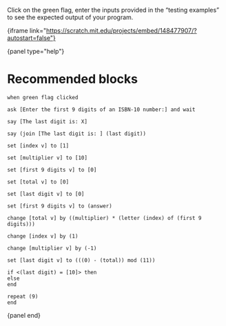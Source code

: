 Click on the green flag, enter the inputs provided in the “testing examples” to
see the expected output of your program.

{iframe link="https://scratch.mit.edu/projects/embed/148477907/?autostart=false"}

{panel type="help"}

# Recommended blocks

```scratch
when green flag clicked

ask [Enter the first 9 digits of an ISBN-10 number:] and wait
```

```scratch
say [The last digit is: X]

say (join [The last digit is: ] (last digit))
```

```scratch
set [index v] to [1]

set [multiplier v] to [10]

set [first 9 digits v] to [0]

set [total v] to [0]

set [last digit v] to [0]

set [first 9 digits v] to (answer)

change [total v] by ((multiplier) * (letter (index) of (first 9 digits)))

change [index v] by (1)

change [multiplier v] by (-1)

set [last digit v] to (((0) - (total)) mod (11))
```

```scratch
if <(last digit) = [10]> then
else
end

repeat (9)
end
```

{panel end}

